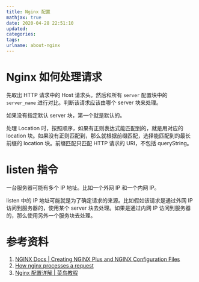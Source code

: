 ```yaml
---
title: Nginx 配置
mathjax: true
date: 2020-04-28 22:51:10
updated:
categories:
tags:
urlname: about-nginx
---
```




<!-- more -->



# Nginx 如何处理请求

先取出 HTTP 请求中的 Host 请求头。然后和所有 `server` 配置块中的 `server_name` 进行对比。判断该请求应该由哪个 server 块来处理。

如果没有指定默认 server 块，第一个就是默认的。



处理 Location 时，按照顺序，如果有正则表达式能匹配到的，就是用对应的 location 块。如果没有正则匹配到，那么就根据前缀匹配，选择能匹配到的最长前缀的 location 块。前缀匹配只匹配 HTTP 请求的 URI，不包括 queryString。







# listen 指令

一台服务器可能有多个 IP 地址。比如一个外网 IP 和一个内网 IP。

listen 中的 IP 地址可能就是为了确定请求的来源。比如假如该请求是通过外网 IP 访问到服务器的，使用某个 server 块去处理。如果是通过内网 IP 访问到服务器的，那么使用另外一个服务块去处理。





# 参考资料

1. [NGINX Docs | Creating NGINX Plus and NGINX Configuration Files](https://docs.nginx.com/nginx/admin-guide/basic-functionality/managing-configuration-files/)
2. [How nginx processes a request](https://nginx.org/en/docs/http/request_processing.html)
3. [Nginx 配置详解 | 菜鸟教程](https://www.runoob.com/w3cnote/nginx-setup-intro.html)